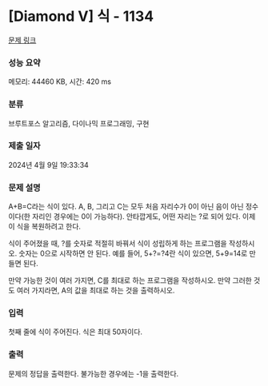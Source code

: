 # [Diamond V] 식 - 1134 

[문제 링크](https://www.acmicpc.net/problem/1134) 

### 성능 요약

메모리: 44460 KB, 시간: 420 ms

### 분류

브루트포스 알고리즘, 다이나믹 프로그래밍, 구현

### 제출 일자

2024년 4월 9일 19:33:34

### 문제 설명

<p>A+B=C라는 식이 있다. A, B, 그리고 C는 모두 처음 자리수가 0이 아닌 음이 아닌 정수이다(한 자리인 경우에는 0이 가능하다). 안타깝게도, 어떤 자리는 ?로 되어 있다. 이제 이 식을 복원하려고 한다.</p>

<p>식이 주어졌을 때, ?를 숫자로 적절히 바꿔서 식이 성립하게 하는 프로그램을 작성하시오. 숫자는 0으로 시작하면 안 된다. 예를 들어, 5+?=?4란 식이 있으면, 5+9=14로 만들면 된다.</p>

<p>만약 가능한 것이 여러 가지면, C를 최대로 하는 프로그램을 작성하시오. 만약 그러한 것도 여러 가지라면, A의 값을 최대로 하는 것을 출력하시오.</p>

### 입력 

 <p>첫째 줄에 식이 주어진다. 식은 최대 50자이다.</p>

### 출력 

 <p>문제의 정답을 출력한다. 불가능한 경우에는 -1을 출력한다.</p>

